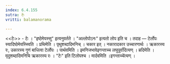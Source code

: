 ```yaml
---
index: 6.4.155
sutra: टेः
vritti: balamanorama

---
```

<<टेः>> - टेः । "इष्ठेमेयस्सु" इत्यनुवर्तते । "अल्लोपोऽनः" इत्यतो लोप इति च । तदाह — टेर्लोपः स्यादिष्ठेमेयस्स्विति । प्रथिमेति । पृथुशब्दादिमनिच् । चकार इत् । नकारादकार उच्चारणार्थः । ऋकारस्य रः, उकारस्य गुणं बाधित्वा टेर्लोपः । पार्थवमिति । इमनिजभावेइगन्ताच्च लघुपूर्वा॑दित्यण् । म्रदिमेति । मृदुशब्दादिमनिचि ऋकारस्य रः । "टेः" इति टिलोपश्च । मार्दवमिति ।इगन्ताच्चे॑त्यण् । 